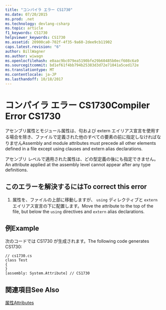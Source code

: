 ```yaml
---
title: "コンパイラ エラー CS1730"
ms.date: 07/20/2015
ms.prod: .net
ms.technology: devlang-csharp
ms.topic: article
f1_keywords: CS1730
helpviewer_keywords: CS1730
ms.assetid: 20900ca0-702f-4f35-9a60-2dee9cb11902
caps.latest.revision: "6"
author: BillWagner
ms.author: wiwagn
ms.openlocfilehash: e0aac9bc079ea5190bfe29b60485b0ecf608c6a9
ms.sourcegitcommit: bd1ef61f4bb794b25383d3d72e71041a5ced172e
ms.translationtype: MT
ms.contentlocale: ja-JP
ms.lasthandoff: 10/18/2017
---
```

# <a name="compiler-error-cs1730"></a><span data-ttu-id="73920-102">コンパイラ エラー CS1730</span><span class="sxs-lookup"><span data-stu-id="73920-102">Compiler Error CS1730</span></span>
<span data-ttu-id="73920-103">アセンブリ属性とモジュール属性は、句および extern エイリアス宣言を使用する場合を除き、ファイルで定義された他のすべての要素の前に指定しなければなりません</span><span class="sxs-lookup"><span data-stu-id="73920-103">Assembly and module attributes must precede all other elements defined in a file except using clauses and extern alias declarations.</span></span>  
  
 <span data-ttu-id="73920-104">アセンブリ レベルで適用された属性は、どの型定義の後にも指定できません。</span><span class="sxs-lookup"><span data-stu-id="73920-104">An attribute applied at the assembly level cannot appear after any type definitions.</span></span>  
  
## <a name="to-correct-this-error"></a><span data-ttu-id="73920-105">このエラーを解決するには</span><span class="sxs-lookup"><span data-stu-id="73920-105">To correct this error</span></span>  
  
1.  <span data-ttu-id="73920-106">属性を、ファイルの上部に移動しますが、 `using` ディレクティブと `extern` エイリアス宣言の下に配置します。</span><span class="sxs-lookup"><span data-stu-id="73920-106">Move the attribute to the top of the file, but below the `using` directives and `extern` alias declarations.</span></span>  
  
## <a name="example"></a><span data-ttu-id="73920-107">例</span><span class="sxs-lookup"><span data-stu-id="73920-107">Example</span></span>  
 <span data-ttu-id="73920-108">次のコードでは CS1730 が生成されます。</span><span class="sxs-lookup"><span data-stu-id="73920-108">The following code generates CS1730:</span></span>  
  
```  
// cs1730.cs  
class Test  
{  
}  
[assembly: System.Attribute] // CS1730  
```  
  
## <a name="see-also"></a><span data-ttu-id="73920-109">関連項目</span><span class="sxs-lookup"><span data-stu-id="73920-109">See Also</span></span>  
 [<span data-ttu-id="73920-110">属性</span><span class="sxs-lookup"><span data-stu-id="73920-110">Attributes</span></span>](../../csharp/programming-guide/concepts/attributes/index.md)
